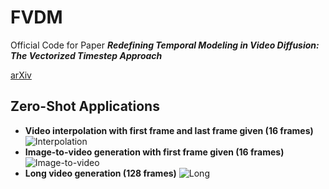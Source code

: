 # FVDM
Official Code for Paper **_Redefining Temporal Modeling in Video Diffusion: The Vectorized Timestep Approach_** 

[arXiv](https://arxiv.org/abs/2410.03160)

## Zero-Shot Applications
- **Video interpolation with first frame and last frame given (16 frames)**
  ![Interpolation](https://github.com/Yaofang-Liu/FVDM/blob/a69f4aa928c08e5e631a58e3fbf00d988e9b425c/output_video_interpolation.gif)
- **Image-to-video generation with first frame given (16 frames)**
  ![Image-to-video](https://github.com/Yaofang-Liu/FVDM/blob/00065ca48f1c1ca6f278f76bddded2a1156b3cdd/output_video_i2v.gif)
- **Long video generation (128 frames)**
  ![Long](https://github.com/Yaofang-Liu/FVDM/blob/b56564d53b6104c8631c3c5f6e2273b2f52b1fd6/output_video_long.gif)
